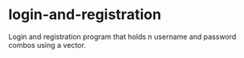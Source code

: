 # login-and-registration

Login and registration program that holds n username and password combos using a vector.

